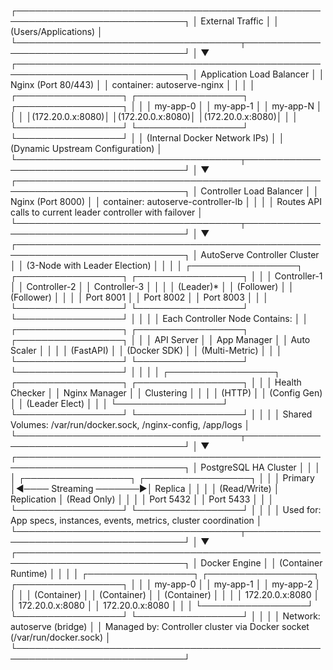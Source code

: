 ┌─────────────────────────────────────────────────────────────────────────────┐
│                            External Traffic                                 │
│                          (Users/Applications)                               │
└────────────────────────────────────┬────────────────────────────────────────┘
                                     │
                                     ▼
┌─────────────────────────────────────────────────────────────────────────────┐
│                       Application Load Balancer                             │
│                          Nginx (Port 80/443)                                │
│                       container: autoserve-nginx                            │
│                                                                             │
│       ┌─────────────────┐ ┌─────────────────┐ ┌─────────────────┐           │
│       │    my-app-0     │ │    my-app-1     │ │    my-app-N     │           │
│       │(172.20.0.x:8080)│ │(172.20.0.x:8080)│ │(172.20.0.x:8080)│           │
│       └─────────────────┘ └─────────────────┘ └─────────────────┘           │
│                       (Internal Docker Network IPs)                         │
│                     (Dynamic Upstream Configuration)                        │
└────────────────────────────────────┬────────────────────────────────────────┘
                                     │
                                     ▼
┌─────────────────────────────────────────────────────────────────────────────┐
│                        Controller Load Balancer                             │
│                            Nginx (Port 8000)                                │
│                    container: autoserve-controller-lb                       │
│                                                                             │
│        Routes API calls to current leader controller with failover          │
└────────────────────────────────────┬────────────────────────────────────────┘
                                     │
                                     ▼
┌─────────────────────────────────────────────────────────────────────────────┐
│                       AutoServe Controller Cluster                          │
│                       (3-Node with Leader Election)                         │
│                                                                             │
│        ┌─────────────────┐ ┌─────────────────┐ ┌─────────────────┐          │
│        │ Controller-1    │ │ Controller-2    │ │ Controller-3    │          │
│        │   (Leader)*     │ │  (Follower)     │ │  (Follower)     │          │
│        │   Port 8001     │ │   Port 8002     │ │   Port 8003     │          │
│        └─────────────────┘ └─────────────────┘ └─────────────────┘          │
│                                                                             │
│        Each Controller Node Contains:                                       │
│        ┌─────────────────┐ ┌─────────────────┐ ┌─────────────────┐          │
│        │   API Server    │ │  App Manager    │ │   Auto Scaler   │          │
│        │   (FastAPI)     │ │ (Docker SDK)    │ │ (Multi-Metric)  │          │
│        └─────────────────┘ └─────────────────┘ └─────────────────┘          │
│                                                                             │
│        ┌─────────────────┐ ┌─────────────────┐ ┌─────────────────┐          │
│        │ Health Checker  │ │ Nginx Manager   │ │   Clustering    │          │
│        │    (HTTP)       │ │ (Config Gen)    │ │ (Leader Elect)  │          │
│        └─────────────────┘ └─────────────────┘ └─────────────────┘          │
│                                                                             │
│  Shared Volumes: /var/run/docker.sock, /nginx-config, /app/logs             │
└────────────────────────────────────┬────────────────────────────────────────┘
                                     │
                                     ▼
┌─────────────────────────────────────────────────────────────────────────────┐
│                             PostgreSQL HA Cluster                           │
│                                                                             │
│        ┌─────────────────┐                        ┌─────────────────┐       │
│        │    Primary      │◄──── Streaming ───────►│     Replica     │       │
│        │   (Read/Write)  │      Replication       │   (Read Only)   │       │
│        │   Port 5432     │                        │   Port 5433     │       │
│        └─────────────────┘                        └─────────────────┘       │
│                                                                             │
│  Used for: App specs, instances, events, metrics, cluster coordination      │
└────────────────────────────────────┬────────────────────────────────────────┘
                                     │
                                     ▼
┌─────────────────────────────────────────────────────────────────────────────┐
│                              Docker Engine                                  │
│                            (Container Runtime)                              │
│                                                                             │
│        ┌─────────────────┐ ┌─────────────────┐ ┌─────────────────┐          │
│        │    my-app-0     │ │    my-app-1     │ │    my-app-2     │          │
│        │   (Container)   │ │   (Container)   │ │   (Container)   │          │
│        │ 172.20.0.x:8080 │ │ 172.20.0.x:8080 │ │ 172.20.0.x:8080 │          │
│        └─────────────────┘ └─────────────────┘ └─────────────────┘          │
│                                                                             │
│  Network: autoserve (bridge)                                                │
│  Managed by: Controller cluster via Docker socket (/var/run/docker.sock)    │
└─────────────────────────────────────────────────────────────────────────────┘
